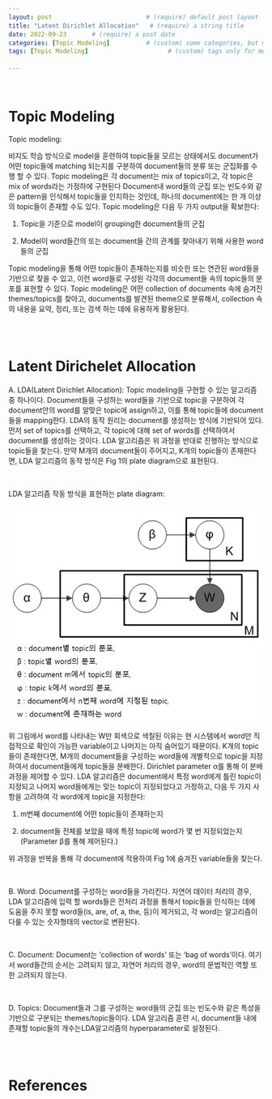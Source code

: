 ```yaml
---
layout: post                          # (require) default post layout
title: "Latent Dirichlet Allocation"   # (require) a string title
date: 2022-09-23       # (require) a post date
categories: [Topic Modeling]          # (custom) some categories, but make sure these categories already exists inside path of `category/`
tags: [Topic Modeling]                      # (custom) tags only for meta `property="article:tag"`

---
```


<br>

# Topic Modeling

Topic modeling: 

비지도 학습 방식으로 model을 훈련하여 topic들을 모르는 상태에서도 document가 어떤 topic들에 matching 되는지를 구분하여 document들의 분류 또는 군집화를 수행 할 수 있다. Topic modeling은 각 document는 mix of topics이고, 각 topic은 mix of words라는 가정하에 구현된다 Document내 word들의 군집 또는 빈도수와 같은 pattern을 인식해서 topic들을 인지하는 것인데, 하나의 document에는 한 개 이상의 topic들이 존재할 수도 있다. Topic modeling은 다음 두 가지 output을 확보한다:

1) Topic을 기준으로 model이 grouping한 document들의 군집

2) Model이 word들간의 또는 document들 간의 관계를 찾아내기 위해 사용한 word들의 군집

Topic modeling을 통해 어떤 topic들이 존재하는지를 비슷한 또는 연관된 word들을 기반으로 찾을 수 있고, 이런 word들로 구성된 각각의 document들 속의 topic들의 분포를 표현할 수 있다. Topic modeling은 어떤 collection of documents 속에 숨겨진 themes/topics를 찾아고, documents를 발견된 theme으로 분류해서, collection 속의 내용을 요약, 정리, 또는 검색 하는 데에 유용하게 활용된다. 

<br>

<br>

# Latent Dirichelet Allocation

A.   LDA(Latent Dirichlet Allocation): Topic modeling을 구현할 수 있는 알고리즘 중 하나이다. Document들을 구성하는 word들을 기반으로 topic을 구분하여 각 document안의 word를 알맞은 topic에 assign하고, 이를 통해 topic들에 document들을 mapping한다. LDA의 동작 원리는 document를 생성하는 방식에 기반되어 있다. 먼저 set of topics를 선택하고, 각 topic에 대해 set of words를 선택하여서 document를 생성하는 것이다. LDA 알고리즘은 위 과정을 반대로 진행하는 방식으로 topic들을 찾는다. 만약 M개의 document들이 주어지고, K개의 topic들이 존재한다면, LDA 알고리즘의 동작 방식은 Fig 1의 plate diagram으로 표현된다.     

<br>                    

LDA 알고리즘 작동 방식을 표현하는 plate diagram:

 ![LDA_mechanism](https://raw.githubusercontent.com/adventure42/adventure42.github.io/master/static/img/_posts/LDA.png)

위 그림에서 word를 나타내는 W만 회색으로 색칠된 이유는 현 시스템에서 word만 직접적으로 확인이 가능한 variable이고 나머지는 아직 숨어있기 때문이다. K개의 topic들이 존재한다면, M개의 document들을 구성하는 word들에 개별적으로 topic을 지정하여서 document들에게 topic들을 분배한다. Dirichlet parameter α를 통해 이 분배과정을 제어할 수 있다. LDA 알고리즘은 document에서 특정 word에게 틀린 topic이 지정되고 나머지 word들에게는 맞는 topic이 지정되었다고 가정하고, 다음 두 가지 사항을 고려하여 각 word에게 topic을 지정한다:

1) m번째 document에 어떤 topic들이 존재하는지

2) document들 전체를 보았을 때에 특정 topic에 word가 몇 번 지정되었는지 (Parameter β를 통해 제어된다.)

위 과정을 반복을 통해 각 document에 적용하여 Fig 1에 숨겨진 variable들을 찾는다.

 <br>

B.   Word: Document를 구성하는 word들을 가리킨다. 자연어 데이터 처리의 경우, LDA 알고리즘에 입력 할 words들은 전처리 과정을 통해서 topic들을 인식하는 데에 도움을 주지 못할 word들(is, are, of, a, the, 등)이 제거되고, 각 word는 알고리즘이 다룰 수 있는 숫자형태의 vector로 변환된다.

 <br>

C.   Document: Document는 ‘collection of words’ 또는 ‘bag of words’이다. 여기서 word들간의 순서는 고려되지 않고, 자연어 처리의 경우, word의 문법적인 역할 또한 고려되지 않는다.

 <br>

D.   Topics: Document들과 그를 구성하는 word들의 군집 또는 빈도수와 같은 특성을 기반으로 구분되는 themes/topic들이다. LDA 알고리즘 훈련 시, document들 내에 존재할 topic들의 개수는LDA알고리즘의 hyperparameter로 설정된다. 

<br>

<br>

# References

